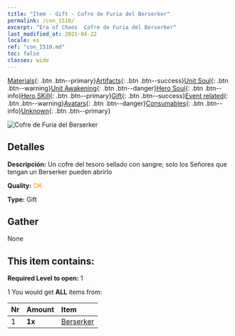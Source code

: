 ```yaml
---
title: "Item - Gift - Cofre de Furia del Berserker"
permalink: /con_1510/
excerpt: "Era of Chaos  Cofre de Furia del Berserker"
last_modified_at: 2021-04-22
locale: es
ref: "con_1510.md"
toc: false
classes: wide
---
```

 [Materials](/ItemsES/){: .btn .btn--primary}[Artifacts](/ItemsES/Artifacts/){: .btn .btn--success}[Unit Soul](/ItemsES/UnitSoul/){: .btn .btn--warning}[Unit Awakening](/ItemsES/UnitAwakening/){: .btn .btn--danger}[Hero Soul](/ItemsES/HeroSoul/){: .btn .btn--info}[Hero SKill](/ItemsES/HeroSkill/){: .btn .btn--primary}[Gift](/ItemsES/Gift/){: .btn .btn--success}[Event related](/ItemsES/Events/){: .btn .btn--warning}[Avatars](/ItemsES/Avatars/){: .btn .btn--danger}[Consumables](/ItemsES/Consumables/){: .btn .btn--info}[Unknown](/ItemsES/Unknown/){: .btn .btn--primary}

 ![Cofre de Furia del Berserker](/images/t/i_907124.png)

## Detalles
 **Descripción:** Un cofre del tesoro sellado con sangre; solo los Señores que tengan un Berserker pueden abrirlo

 **Quality:** <span style="color: #FF8C00">OK</span>

 **Type:** Gift

## Gather

  None

## This item contains:

 **Required Level to open:** 1

 1 You would get **ALL** items  from:

  | Nr | Amount |     Item    |
  |:---|:-------|:------------|
  | 1 |  **1x** | [Berserker](/ItemsES/unt_224/) |  | 
